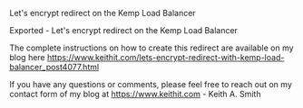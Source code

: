 Let's encrypt redirect on the Kemp Load Balancer

Exported - Let's encrypt redirect on the Kemp Load Balancer

The complete instructions on how to create this redirect are available on my blog here https://www.keithit.com/lets-encrypt-redirect-with-kemp-load-balancer_post4077.html

If you have any questions or comments, please feel free to reach out on my contact form of my blog at https://www.keithit.com - Keith A. Smith
